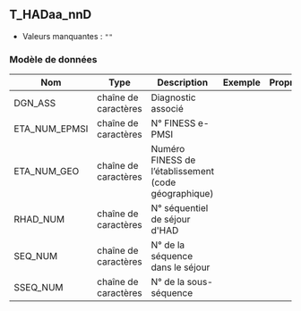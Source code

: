 <!-- SPDX-License-Identifier: MPL-2.0 -->
## T_HADaa_nnD

- Valeurs manquantes : `""`

### Modèle de données

|Nom|Type|Description|Exemple|Propriétés|
|-|-|-|-|-|
|DGN_ASS|chaîne de caractères|Diagnostic associé|||
|ETA_NUM_EPMSI|chaîne de caractères|N° FINESS e-PMSI|||
|ETA_NUM_GEO|chaîne de caractères|Numéro FINESS de l’établissement (code géographique)|||
|RHAD_NUM|chaîne de caractères|N° séquentiel de séjour d'HAD|||
|SEQ_NUM|chaîne de caractères|N° de la séquence dans le séjour|||
|SSEQ_NUM|chaîne de caractères|N° de la sous-séquence|||
